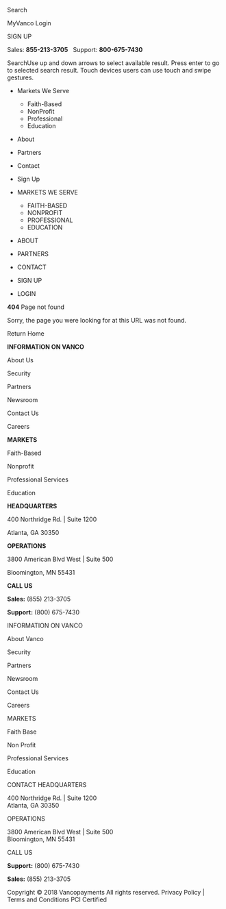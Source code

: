 Search

MyVanco Login

SIGN UP

Sales: **855-213-3705**   Support: **800-675-7430**

SearchUse up and down arrows to select available result. Press enter to go to selected search result. Touch devices users can use touch and swipe gestures.  

*   Markets We Serve
    *   Faith-Based
    *   NonProfit
    *   Professional
    *   Education
*   About
*   Partners
*   Contact
*   Sign Up

*   MARKETS WE SERVE
    *   FAITH-BASED
    *   NONPROFIT
    *   PROFESSIONAL
    *   EDUCATION
*   ABOUT
*   PARTNERS
*   CONTACT
*   SIGN UP
*   LOGIN

**404** Page not found

Sorry, the page you were looking for at this URL was not found.

Return Home

**INFORMATION ON VANCO**

About Us

Security

Partners

Newsroom

Contact Us

Careers

**MARKETS**

Faith-Based

Nonprofit

Professional Services

Education

**HEADQUARTERS**

400 Northridge Rd. | Suite 1200

Atlanta, GA 30350

**OPERATIONS**

3800 American Blvd West | Suite 500

Bloomington, MN 55431

**CALL US**

**Sales:** (855) 213-3705

**Support:** (800) 675-7430

INFORMATION ON VANCO

About Vanco

Security

Partners

Newsroom

Contact Us

Careers

MARKETS

Faith Base

Non Profit

Professional Services

Education

CONTACT HEADQUARTERS

400 Northridge Rd. | Suite 1200  
Atlanta, GA 30350

OPERATIONS

3800 American Blvd West | Suite 500  
Bloomington, MN 55431

CALL US

**Support:** (800) 675-7430

**Sales:** (855) 213-3705

Copyright © 2018 Vancopayments All rights reserved. Privacy Policy | Terms and Conditions PCI Certified